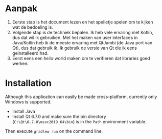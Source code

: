 
# Aanpak

1. Eerste stap is het document lezen en het spelletje spelen om te kijken 
   wat de bedoeling is.
1. Volgende stap is de techniek bepalen. Ik heb vele ervaring met Kotlin, dus dat wil ik gebruiken. Met het maken van user interfaces in Java/Kotlin heb ik de meeste ervaring met QtJambi (de Java port van Qt), dus dat gebruik ik.
  Ik gebruik de versie van Qt die ik eens geinstalleerd had.
1. Eerst eens een hello world maken om te verifieren dat libraries goed werken.



# Installation
Although this application can easily be made cross-platform, currently only Windows is supported.

- Install Java
- Install Qt 6.7.0 and make sure the bin directory (`C:\Qt\6.7.0\msvc2019_64\bin`) is in the `Path` environment variable.

Then execute `gradlew run` on the command line.

